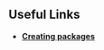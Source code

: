<link rel="stylesheet" type="text/css" href="../../styles.css">


## Useful Links
- **[Creating packages]("https://openwrt.org/docs/guide-developer/packages")**

